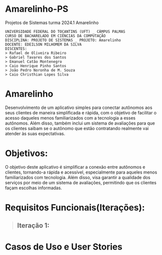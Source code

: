 # Amarelinho-PS
Projetos de Sistemas turma 2024.1 Amarelinho

```
UNIVERSIDADE FEDERAL DO TOCANTINS (UFT) _ CÂMPUS PALMAS
CURSO DE BACHARELADO EM CIÊNCIAS DA COMPUTAÇÃO
DISCIPLINA: PROJETO DE SISTEMAS _ PROJETO: Amarelinho
DOCENTE: EDEILSON MILHOMEM DA SILVA
DISCENTES:
> Rafael de Oliveira Ribeiro
> Gabriel Tavares dos Santos
> Emanuel Catão Montenegro
> Caio Henrique Pinho Santos
> João Pedro Noronha de M. Souza
> Caio Christhian Lopes Silva
```

# Amarelinho
Desenvolvimento de um aplicativo simples para conectar autônomos aos seus clientes de maneira simplificada e rápida, com o objetivo de facilitar o acesso daqueles menos familiarizados com a tecnologia a esses autônomos. Além disso, também inclui um sistema de avaliações para que os clientes saibam se o autônomo que estão contratando realmente vai atender às suas expectativas.

# Objetivos:
O objetivo deste aplicativo é simplificar a conexão entre autônomos e clientes, tornando-a rápida e acessível, especialmente para aqueles menos familiarizados com tecnologia. Além disso, visa garantir a qualidade dos serviços por meio de um sistema de avaliações, permitindo que os clientes façam escolhas informadas.

# Requisitos Funcionais(Iterações):
>## Iteração 1: 

# Casos de Uso e User Stories
